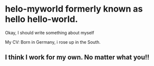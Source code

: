 # helo-myworld formerly known as hello hello-world.

Okay, I should write something about myself

My CV:
Born in Germany, i rose up in the South. 

## I think I work for my own. No matter what you!!
